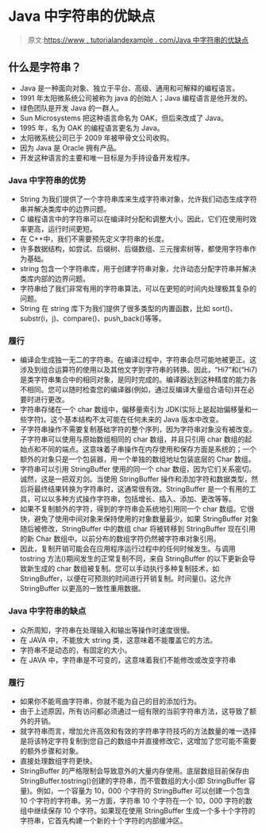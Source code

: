 # Java 中字符串的优缺点

> 原文:[https://www . tutorialandexample . com/Java 中字符串的优缺点](https://www.tutorialandexample.com/advantages-and-disadvantages-of-strings-in-java)

## 什么是字符串？

*   Java 是一种面向对象、独立于平台、高级、通用和可解释的编程语言。
*   1991 年太阳微系统公司被称为 java 的创始人；Java 编程语言是他开发的。
*   绿色团队是开发 Java 的一群人。
*   Sun Microsystems 把这种语言命名为 OAK，但后来改成了 Java。
*   1995 年，名为 OAK 的编程语言更名为 Java。
*   太阳微系统公司已于 2009 年被甲骨文公司收购。
*   因为 Java 是 Oracle 拥有产品。
*   开发这种语言的主要和唯一目标是为手持设备开发程序。

### Java 中字符串的优势

*   String 为我们提供了一个字符串库来生成字符串对象，允许我们动态生成字符串并解决类库中的边界问题。
*   C 编程语言中的字符串可以在编译时分配和调整大小。因此，它们在使用时效率更高，运行时间更短。
*   在 C++中，我们不需要预先定义字符串的长度。
*   许多数据结构，如尝试、后缀树、后缀数组、三元搜索树等，都使用字符串作为基础。
*   string 包含一个字符串库，用于创建字符串对象，允许动态分配字符串并解决类库内部的边界问题。
*   字符串给了我们非常有用的字符串算法，可以在更短的时间内处理极其复杂的问题。
*   String 在 string 库下为我们提供了很多类型的内置函数，比如 sort()、substr(i，j)、compare()、push_back()等等。

### 履行

*   编译会生成独一无二的字符串。在编译过程中，字符串会尽可能地被更正。这涉及到组合运算符的使用以及其他文字到字符串的转换。因此，“Hi7”和(“Hi7)是类字符串集合中的相同对象，是同时完成的。编译器达到这种精度的能力各不相同。您可以随时检查您的编译器(例如，通过反编译大量组合语句)并在必要时进行更改。
*   字符串存储在一个 char 数组中，偏移量索引为 JDK(实际上是起始偏移量和一些字符)。这个基本结构不太可能在任何未来的 Java 版本中改变。
*   子字符串操作不需要复制基础字符的整个序列，因为字符串对象没有被改变。子字符串可以使用与原始数组相同的 char 数组，并且只引用 char 数组的起始点和不同的端点。这意味着子串操作在内存使用和保存方面是系统的；一个额外的对象只是一个包装器，用一个单独的数组地址包装底层的 Char 数组。
*   字符串可以引用 StringBuffer 使用的同一个 char 数组，因为它们关系密切。诚然，这是一把双刃剑。当使用 StringBuffer 操作和添加字符和数据类型，然后将最终结果转换为字符串时，这通常很有效。StringBuffer 是一个有用的工具，可以以多种方式操作字符串，包括增长、插入、添加、更改等等。
*   如果不复制额外的字符，得到的字符串会系统地引用同一个 char 数组。它很快，避免了使用中间对象来保持使用的对象数量最少。如果 StringBuffer 对象随后被修改，StringBuffer 中的数组 char 将被转移到 StringBuffer 现在引用的新 Char 数组中。以前分布的数组字符仍然被字符串对象引用。
*   因此，复制开销可能会在应用程序运行过程中的任何时候发生。与调用 tostring 方法()期间发生的正常复制不同，来自 StringBuffer 的以下更新会导致新生成的 char 数组被复制。您可以手动执行多种复制技术，如 StringBuffer，以便在可预测的时间进行开销复制。时间量()。这允许 StringBuffer 以更高的一致性重用数据。

### Java 中字符串的缺点

*   众所周知，字符串在处理输入和输出等操作时速度很慢。
*   在 JAVA 中，不能放大 string 类，这意味着不能覆盖它的方法。
*   字符串不是动态的，有固定的大小。
*   在 JAVA 中，字符串是不可变的，这意味着我们不能修改或改变字符串

### 履行

*   如果你不能弯曲字符串，你就不能为自己的目的添加行为。
*   由于上述原因，所有访问都必须通过一组有限的当前字符串方法，这导致了额外的开销。
*   就字符串而言，增加允许高效和有效的字符串字符技巧的方法数量的唯一选择是将该特定字符复制到您自己的数组中并直接修改它，这增加了您可能不需要的额外步骤和对象。
*   直接处理数组字符更快。
*   StringBuffer 的严格限制会导致意外的大量内存使用。底层数组目前保存由 StringBuffer.tostring()创建的字符串，而不管数组的大小(即 StringBuffer 容量)。例如，一个容量为 10，000 个字符的 StringBuffer 可以创建一个包含 10 个字符的字符串。另一方面，字符串 10 个字符在一个 10，000 字符的数组中继续保存 10 个字符。如果现在使用 StringBuffer 生成一个多十个字符的字符串，它首先构建一个新的十个字符的内部缓冲区。
